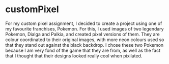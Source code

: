 # customPixel

For my custom pixel assignment, I decided to create a project using one of my favourite franchises, Pokemon. For this, I used images of two legendary Pokemon, Dialga and Palkia, and created pixel versions of them. They are colour coordinated to their original images, with more neon colours used so that they stand out against the black backdrop. I chose these two Pokemon because I am very fond of the game that they are from, as well as the fact that I thought that their designs looked really cool when pixilated. 
